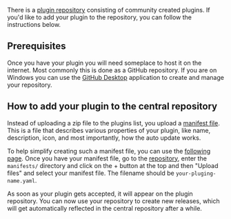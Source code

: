 There is a [plugin repository](https://github.com/endless-sky/endless-sky-plugins) consisting of community created plugins. If you'd like to add your plugin to the repository, you can follow the instructions below.

## Prerequisites

Once you have your plugin you will need someplace to host it on the internet. Most commonly this is done as a GitHub repository. If you are on Windows you can use the [GitHub Desktop](https://desktop.github.com/) application to create and manage your repository.

## How to add your plugin to the central repository

Instead of uploading a zip file to the plugins list, you upload a [manifest file](https://github.com/endless-sky/rfcs/blob/main/rfcs/0001-plugin-index.md). This is a file that describes various properties of your plugin, like name, description, icon, and most importantly, how the auto update works.

To help simplify creating such a manifest file, you can use the [following page](https://endless-sky.github.io/plugin-manifest-gen.html). Once you have your manifest file, go to the [repository](https://github.com/endless-sky/endless-sky-plugins), enter the `manifests/` directory and click on the + button at the top and then "Upload files" and select your manifest file. The filename should be `your-pluging-name.yaml`.

As soon as your plugin gets accepted, it will appear on the plugin repository. You can now use your repository to create new releases, which will get automatically reflected in the central repository after a while.
